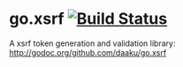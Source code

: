 go.xsrf [![Build Status](https://secure.travis-ci.org/daaku/go.xsrf.png)](http://travis-ci.org/daaku/go.xsrf)
=========

A xsrf token generation and validation library:
http://godoc.org/github.com/daaku/go.xsrf
